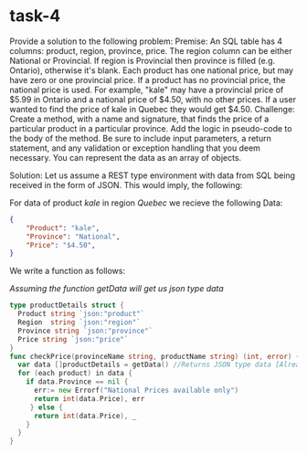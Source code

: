 # task-4

Provide a solution to the following problem:
Premise: An SQL table has 4 columns: product, region, province, price. The region column can be either National or Provincial. If region is Provincial then province is filled (e.g. Ontario), otherwise it's blank. Each product has one national price, but may have zero or one provincial price. If a product has no provincial price, the national price is used. For example, "kale" may have a provincial price of $5.99 in Ontario and a national price of $4.50, with no other prices. If a user wanted to find the price of kale in Quebec they would get $4.50.
Challenge: Create a method, with a name and signature, that finds the price of a particular product in a particular province. Add the logic in pseudo-code to the body of the method. Be sure to include input parameters, a return statement, and any validation or exception handling that you deem necessary. You can represent the data as an array of objects.


Solution:
Let us assume a REST type environment with data from SQL being received in the form of JSON.
This would imply, the following:

For data of product *kale* in region *Quebec* we recieve the following Data:


```json
{
	"Product": "kale",
	"Province": "National",
	"Price": "$4.50",
}

```

We write a function as follows:

_Assuming the function getData will get us json type data_

```go
type productDetails struct {
  Product string `json:"product"`
  Region  string `json:"region"`
  Province string `json:"province"`
  Price string `json:"price"`
}
func checkPrice(provinceName string, productName string) (int, error) {
  var data []productDetails = getData() //Returns JSON type data [Already marshalled into our data struct]
  for (each product) in data {
    if data.Province == nil {
      err:= new Errorf("National Prices available only")
      return int(data.Price), err
     } else {
      return int(data.Price), _
    }
  }
}

```
